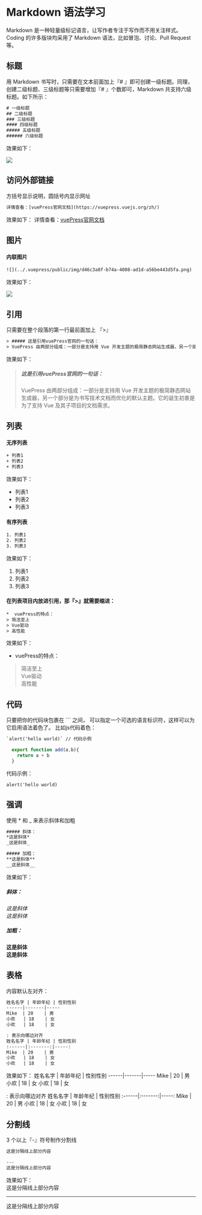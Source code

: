 

# Markdown 语法学习
Markdown 是一种轻量级标记语言，让写作者专注于写作而不用关注样式。Coding 的许多版块均采用了 Markdown 语法，比如冒泡、讨论、Pull Request 等。



## 标题
用 Markdown 书写时，只需要在文本前面加上『# 』即可创建一级标题。同理，创建二级标题、三级标题等只需要增加『# 』个数即可，Markdown 共支持六级标题。如下所示：
```xml
# 一级标题
## 二级标题
### 三级标题
#### 四级标题
##### 五级标题
###### 六级标题
```

效果如下：

![](../.vuepress/public/img/d46c3a8f-b74a-4008-ad1d-a56be443d5fa.png)




## 访问外部链接
方括号显示说明，圆括号内显示网址

```xml
详情查看：[vuePress官网文档](https://vuepress.vuejs.org/zh/)
```
效果如下：
详情查看：[vuePress官网文档](https://vuepress.vuejs.org/zh/)



## 图片
#### 内联图片
```xml
![](../.vuepress/public/img/d46c3a8f-b74a-4008-ad1d-a56be443d5fa.png)
```
效果如下：

![](../.vuepress/public/img/d46c3a8f-b74a-4008-ad1d-a56be443d5fa.png)




## 引用
只需要在整个段落的第一行最前面加上 『>』

```xml
> ##### 这是引用vuePress官网的一句话：
> VuePress 由两部分组成：一部分是支持用 Vue 开发主题的极简静态网站生成器，另一个部分是为书写技术文档而优化的默认主题。它的诞生初衷是为了支持 Vue 及其子项目的文档需求。
```
效果如下：
> ##### 这是引用vuePress官网的一句话：
> VuePress 由两部分组成：一部分是支持用 Vue 开发主题的极简静态网站生成器，另一个部分是为书写技术文档而优化的默认主题。它的诞生初衷是为了支持 Vue 及其子项目的文档需求。



## 列表

#### 无序列表
```xml
+ 列表1
+ 列表2
+ 列表3
```

效果如下：
+ 列表1
+ 列表2
+ 列表3

#### 有序列表
```xml
1. 列表1
2. 列表2
3. 列表3
```

效果如下：
1. 列表1
2. 列表2
3. 列表3

#### 在列表项目内放进引用，那『>』就需要缩进：

```xml
*  vuePress的特点：
> 简洁至上  
> Vue驱动  
> 高性能  
```

效果如下：
*  vuePress的特点：
> 简洁至上  
> Vue驱动  
> 高性能  

## 代码
只要把你的代码块包裹在 ``` 之间， 可以指定一个可选的语言标识符，这样可以为它启用语法着色了。 比如js代码着色：
```xml
`alert('hello world)` // 代码示例
```

```js
  export function add(a,b){
    return a + b
  }
```
代码示例：

`alert('hello world)`


## 强调
使用 * 和  _  来表示斜体和加粗
```xml
##### 斜体：
*这是斜体*  
_这是斜体_

##### 加粗：
**这是斜体**  
__这是斜体__
```

效果如下：
##### 斜体：
*这是斜体*  
_这是斜体_

##### 加粗：
**这是斜体**  
__这是斜体__



## 表格
内容默认左对齐：
```xml
姓名名字 | 年龄年纪 | 性别性别
------|-------|-----
Mike  | 20    | 男
小欢   | 18    | 女
小欢   | 18    | 女

: 表示向哪边对齐
姓名名字 | 年龄年纪 | 性别性别
:------|:-------:|-----:
Mike  | 20    | 男
小欢   | 18    | 女
小欢   | 18    | 女
```

效果如下：
姓名名字 | 年龄年纪 | 性别性别
------|-------|-----
Mike  | 20    | 男
小欢   | 18    | 女
小欢   | 18    | 女

: 表示向哪边对齐
姓名名字 | 年龄年纪 | 性别性别
:------|:-------:|-----:
Mike  | 20    | 男
小欢   | 18    | 女
小欢   | 18    | 女



## 分割线
3 个以上『-』符号制作分割线  
```xml
这是分隔线上部分内容

---
这是分隔线上部分内容
```

效果如下：  
这是分隔线上部分内容

---
这是分隔线上部分内容